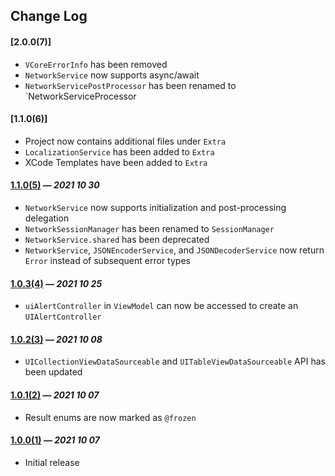 ## Change Log

#### [2.0.0(7)]

- `VCoreErrorInfo` has been removed
- `NetworkService` now supports async/await
- `NetworkServicePostProcessor` has been renamed to `NetworkServiceProcessor

#### [1.1.0(6)]

- Project now contains additional files under `Extra`
- `LocalizationService` has been added to `Extra`
- XCode Templates have been added to `Extra`

#### [1.1.0(5)](https://github.com/VakhoKontridze//releases/download/1.1.0/.xcframework.zip) — *2021 10 30*

- `NetworkService` now supports initialization and post-processing delegation
- `NetworkSessionManager` has been renamed to `SessionManager`
- `NetworkService.shared` has been deprecated
- `NetworkService`, `JSONEncoderService`, and `JSONDecoderService` now return `Error` instead of subsequent error types

#### [1.0.3(4)](https://github.com/VakhoKontridze//releases/download/1.0.3/.xcframework.zip) — *2021 10 25*

- `uiAlertController` in `ViewModel` can now be accessed to create an `UIAlertController`

#### [1.0.2(3)](https://github.com/VakhoKontridze//releases/download/1.0.2/.xcframework.zip) — *2021 10 08*

- `UICollectionViewDataSourceable` and `UITableViewDataSourceable` API has been updated

#### [1.0.1(2)](https://github.com/VakhoKontridze//releases/download/1.0.1/.xcframework.zip) — *2021 10 07*

- Result enums are now marked as `@frozen`

#### [1.0.0(1)](https://github.com/VakhoKontridze//releases/download/1.0.0/.xcframework.zip) — *2021 10 07*

- Initial release
